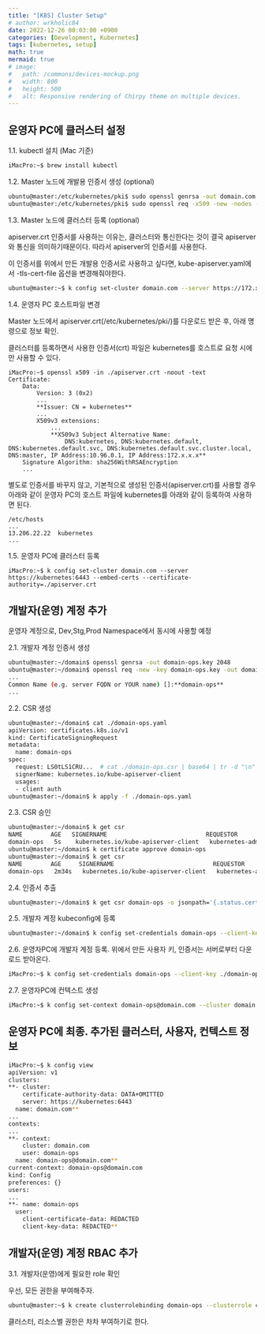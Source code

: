 ```yaml
---
title: "[K8S] Cluster Setup"
# author: wrkholic84
date: 2022-12-26 00:03:00 +0900
categories: [Development, Kubernetes]
tags: [kubernetes, setup]
math: true
mermaid: true
# image:
#   path: /commons/devices-mockup.png
#   width: 800
#   height: 500
#   alt: Responsive rendering of Chirpy theme on multiple devices.
---
```

## 운영자 PC에 클러스터 설정

1.1. kubectl 설치 (Mac 기준)

```bash
iMacPro:~$ brew install kubectl
```

1.2. Master 노드에 개발용 인증서 생성 (optional)

```bash
ubuntu@master:/etc/kubernetes/pki$ sudo openssl genrsa -out domain.com.ca.key 2048
ubuntu@master:/etc/kubernetes/pki$ sudo openssl req -x509 -new -nodes -key ./domain.com.ca.key -subj "/CN=domain.com" -addext "subjectAltName = DNS:domain.com,DNS:domain.com.default,DNS:domain.com.default.svc,DNS:domain.com.default.svc.cluster.local,DNS:master,IP:10.96.0.1,IP:172.31.28.166" -out domain.com.ca.crt
```

1.3. Master 노드에 클러스터 등록 (optional)

apiserver.crt 인증서를 사용하는 이유는, 클러스터와 통신한다는 것이 결국 apiserver와 통신을 의미하기때문이다. 따라서 apiserver의 인증서를 사용한다.

이 인증서를 위에서 만든 개발용 인증서로 사용하고 싶다면, kube-apiserver.yaml에서 -tls-cert-file 옵션을 변경해줘야한다.

```bash
ubuntu@master:~$ k config set-cluster domain.com --server https://172.x.x.x:6443 --embed-certs --certificate-authority=/etc/kubernetes/pki/apiserver.crt
```

1.4. 운영자 PC 호스트파일 변경

Master 노드에서 apiserver.crt(/etc/kubernetes/pki/)를 다운로드 받은 후, 아래 명령으로 정보 확인.

클러스터를 등록하면서 사용한 인증서(crt) 파일은 kubernetes를 호스트로 요청 시에만 사용할 수 있다.

```shell
iMacPro:~$ openssl x509 -in ./apiserver.crt -noout -text
Certificate:
    Data:
        Version: 3 (0x2)
        ...
        **Issuer: CN = kubernetes**
        ...
        X509v3 extensions:
            ...
            **X509v3 Subject Alternative Name:
                DNS:kubernetes, DNS:kubernetes.default, DNS:kubernetes.default.svc, DNS:kubernetes.default.svc.cluster.local, DNS:master, IP Address:10.96.0.1, IP Address:172.x.x.x**
    Signature Algorithm: sha256WithRSAEncryption
    ...
```

별도로 인증서를 바꾸지 않고, 기본적으로 생성된 인증서(apiserver.crt)를 사용할 경우 아래와 같이 운영자 PC의 호스트 파일에 kubernetes를 아래와 같이 등록하여 사용하면 된다.

```shell
/etc/hosts
...
13.206.22.22  kubernetes
...
```

1.5. 운영자 PC에 클러스터 등록

```shell
iMacPro:~$ k config set-cluster domain.com --server https://kubernetes:6443 --embed-certs --certificate-authority=./apiserver.crt
```

## 개발자(운영) 계정 추가

운영자 계정으로, Dev,Stg,Prod Namespace에서 동시에 사용할 예정

2.1. 개발자 계정 인증서 생성

```bash
ubuntu@master:~/domain$ openssl genrsa -out domain-ops.key 2048
ubuntu@master:~/domain$ openssl req -new -key domain-ops.key -out domain-ops.csr
...
Common Name (e.g. server FQDN or YOUR name) []:**domain-ops**
...
```

2.2. CSR 생성

```bash
ubuntu@master:~/domain$ cat ./domain-ops.yaml
apiVersion: certificates.k8s.io/v1
kind: CertificateSigningRequest
metadata:
  name: domain-ops
spec:
  request: LS0tLS1CRU...  # cat ./domain-ops.csr | base64 | tr -d "\n" 
  signerName: kubernetes.io/kube-apiserver-client
  usages:
  - client auth
ubuntu@master:~/domain$ k apply -f ./domain-ops.yaml
```

2.3. CSR 승인

```bash
ubuntu@master:~/domain$ k get csr
NAME        AGE   SIGNERNAME                            REQUESTOR          REQUESTEDDURATION   CONDITION
domain-ops   5s    kubernetes.io/kube-apiserver-client   kubernetes-admin   <none>              **Pending**
ubuntu@master:~/domain$ k certificate approve domain-ops
ubuntu@master:~/domain$ k get csr
NAME        AGE     SIGNERNAME                            REQUESTOR          REQUESTEDDURATION   CONDITION
domain-ops   2m34s   kubernetes.io/kube-apiserver-client   kubernetes-admin   <none>              **Approved,Issued**
```

2.4. 인증서 추출

```bash
ubuntu@master:~/domain$ k get csr domain-ops -o jsonpath='{.status.certificate}' | base64 -d > domain-ops.crt
```

2.5. 개발자 계정 kubeconfig에 등록

```bash
ubuntu@master:~/domain$ k config set-credentials domain-ops --client-key ./domain-ops.key --client-certificate ./domain-ops.crt --embed-certs=true
```

2.6. 운영자PC에 개발자 계정 등록. 위에서 만든 사용자 키, 인증서는 서버로부터 다운로드 받아온다.

```bash
iMacPro:~$ k config set-credentials domain-ops --client-key ./domain-ops.key --client-certificate ./domain-ops.crt --embed-certs=true
```

2.7. 운영자PC에 컨텍스트 생성

```bash
iMacPro:~$ k config set-context domain-ops@domain.com --cluster domain.com --user domain-ops
```

## 운영자 PC에 최종. 추가된 클러스터, 사용자, 컨텍스트 정보

```bash
iMacPro:~$ k config view
apiVersion: v1
clusters:
**- cluster:
    certificate-authority-data: DATA+OMITTED
    server: https://kubernetes:6443
  name: domain.com**
...
contexts:
...
**- context:
    cluster: domain.com
    user: domain-ops
  name: domain-ops@domain.com**
current-context: domain-ops@domain.com
kind: Config
preferences: {}
users:
...
**- name: domain-ops
  user:
    client-certificate-data: REDACTED
    client-key-data: REDACTED**
```

## 개발자(운영) 계정 RBAC 추가

3.1. 개발자(운영)에게 필요한 role 확인

우선, 모든 권한을 부여해주자.

```bash
ubuntu@master:~$ k create clusterrolebinding domain-ops --clusterrole cluster-admin --user domain-ops
```

클러스터, 리소스별 권한은 차차 부여하기로 한다.